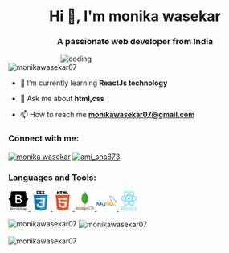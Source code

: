<h1 align="center">Hi 👋, I'm monika wasekar</h1>
<h3 align="center">A passionate web developer from India</h3>

<img align="right" alt="coding" width="400px" src="">

<p align="left"> <img src="https://camo.githubusercontent.com/cae12fddd9d6982901d82580bdf321d81fb299141098ca1c2d4891870827bf17/68747470733a2f2f6d69726f2e6d656469756d2e636f6d2f6d61782f313336302f302a37513379765349765f7430696f4a2d5a2e676966" alt="monikawasekar07" /> </p>

- 🌱 I’m currently learning **ReactJs technology**

- 💬 Ask me about **html,css**

- 📫 How to reach me **monikawasekar07@gmail.com**

<h3 align="left">Connect with me:</h3>
<p align="left">
<a href="https://linkedin.com/in/monika wasekar" target="blank"><img align="center" src="https://raw.githubusercontent.com/rahuldkjain/github-profile-readme-generator/master/src/images/icons/Social/linked-in-alt.svg" alt="monika wasekar" height="30" width="40" /></a>
<a href="https://instagram.com/ami_sha873" target="blank"><img align="center" src="https://raw.githubusercontent.com/rahuldkjain/github-profile-readme-generator/master/src/images/icons/Social/instagram.svg" alt="ami_sha873" height="30" width="40" /></a>
</p>

<h3 align="left">Languages and Tools:</h3>
<p align="left"> <a href="https://getbootstrap.com" target="_blank" rel="noreferrer"> <img src="https://raw.githubusercontent.com/devicons/devicon/master/icons/bootstrap/bootstrap-plain-wordmark.svg" alt="bootstrap" width="40" height="40"/> </a> <a href="https://www.w3schools.com/css/" target="_blank" rel="noreferrer"> <img src="https://raw.githubusercontent.com/devicons/devicon/master/icons/css3/css3-original-wordmark.svg" alt="css3" width="40" height="40"/> </a> <a href="https://www.w3.org/html/" target="_blank" rel="noreferrer"> <img src="https://raw.githubusercontent.com/devicons/devicon/master/icons/html5/html5-original-wordmark.svg" alt="html5" width="40" height="40"/> </a> <a href="https://www.mongodb.com/" target="_blank" rel="noreferrer"> <img src="https://raw.githubusercontent.com/devicons/devicon/master/icons/mongodb/mongodb-original-wordmark.svg" alt="mongodb" width="40" height="40"/> </a> <a href="https://www.mysql.com/" target="_blank" rel="noreferrer"> <img src="https://raw.githubusercontent.com/devicons/devicon/master/icons/mysql/mysql-original-wordmark.svg" alt="mysql" width="40" height="40"/> </a> <a href="https://reactjs.org/" target="_blank" rel="noreferrer"> <img src="https://raw.githubusercontent.com/devicons/devicon/master/icons/react/react-original-wordmark.svg" alt="react" width="40" height="40"/> </a> </p>

<p><img align="left" src="https://github-readme-stats.vercel.app/api/top-langs?username=monikawasekar07&show_icons=true&locale=en&layout=compact" alt="monikawasekar07" /></p>

<p>&nbsp;<img align="center" src="https://github-readme-stats.vercel.app/api?username=monikawasekar07&show_icons=true&locale=en" alt="monikawasekar07" /></p>

<p><img align="center" src="https://github-readme-streak-stats.herokuapp.com/?user=monikawasekar07&" alt="monikawasekar07" /></p>
